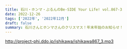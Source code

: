 ```yaml
---
title: 石川・ホンマ・ぶるんのBe-SIDE Your Life! vol.867-3
date: 2022-12-26
tags: ['2022年', '2022年12月']
draft: false
summary: 石川さんとホンマさんのクリスマス！年末年始のお知らせ！
---
```


http://project-phi.ddo.jp/ishikawa/ishikawa867_3.mp3
